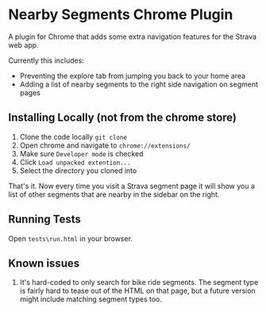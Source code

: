 # Nearby Segments Chrome Plugin

A plugin for Chrome that adds some extra navigation features for the Strava web app.

Currently this includes:
* Preventing the explore tab from jumping you back to your home area
* Adding a list of nearby segments to the right side navigation on segment pages

## Installing Locally (not from the chrome store)

1. Clone the code locally `git clone `
2. Open chrome and navigate to `chrome://extensions/`
3. Make sure `Developer mode` is checked
4. Click `Load unpacked extention...`
5. Select the directory you cloned into

That's it. Now every time you visit a Strava segment page it will show you a list of other segments that are nearby in the sidebar on the right.

## Running Tests

Open `tests\run.html` in your browser.

## Known issues

1. It's hard-coded to only search for bike ride segments. The segment type is fairly hard to tease out of the HTML on that page, but a future version might include matching segment types too.

